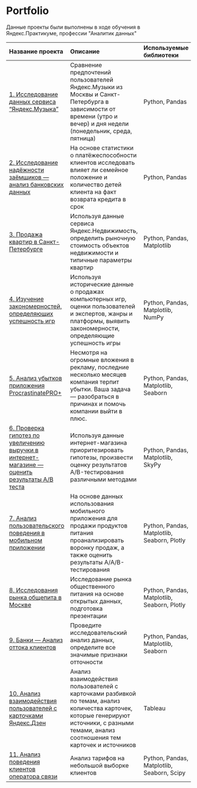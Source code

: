 # Portfolio
Данные проекты были выполнены в ходе обучения в Яндекс.Практикуме, профессии "Аналитик данных"


| Название проекта | Описание |Используемые библиотеки|
| :-------------------- | :--------------------- |:---------------------------|
| [1. Исследование данных сервиса “Яндекс.Музыка”](https://github.com/GusevaAnna/Portfolio/tree/main/1) | Сравнение предпочтений пользователей Яндекс.Музыки из Москвы и Санкт-Петербурга в зависимости от времени (утро и вечер) и дня недели (понедельник, среда, пятница)  |Python, Pandas|
| [2. Исследование надёжности заёмщиков — анализ банковских данных](https://github.com/GusevaAnna/Portfolio/tree/main/2) |  На основе статистики о платёжеспособности клиентов исследовать влияет ли семейное положение и количество детей клиента на факт возврата кредита в срок |Python, Pandas|
| [3. Продажа квартир в Санкт-Петербурге](https://github.com/GusevaAnna/Portfolio/tree/main/3) | Используя данные сервиса Яндекс.Недвижимость, определить рыночную стоимость объектов недвижимости и типичные параметры квартир |Python, Pandas, Matplotlib|
| [4. Изучение закономерностей, определяющих успешность игр](https://github.com/GusevaAnna/Portfolio/tree/main/4) | Используя исторические данные о продажах компьютерных игр, оценки пользователей и экспертов, жанры и платформы, выявить закономерности, определяющие успешность игры |Python, Pandas, Matplotlib, NumPy|
| [5. Анализ убытков приложения ProcrastinatePRO+](https://github.com/GusevaAnna/Portfolio/tree/main/5) | Несмотря на огромные вложения в рекламу, последние несколько месяцев компания терпит убытки. Ваша задача — разобраться в причинах и помочь компании выйти в плюс. |Python, Pandas, Matplotlib, Seaborn|
| [6. Проверка гипотез по увеличению выручки в интернет-магазине — оценить результаты A/B теста](https://github.com/GusevaAnna/Portfolio/tree/main/6) | Используя данные интернет-магазина приоритезировать гипотезы, произвести оценку результатов A/B-тестирования различными методами |Python, Pandas, Matplotlib, SkyPy|
| [7. Анализ пользовательского поведения в мобильном приложении](https://github.com/GusevaAnna/Portfolio/tree/main/7) | На основе данных использования мобильного приложения для продажи продуктов питания проанализировать воронку продаж, а также оценить результаты A/A/B-тестирования |Python, Pandas, Matplotlib, Seaborn, Plotly|
| [8. Исследования рынка общепита в Москве](https://github.com/GusevaAnna/Portfolio/tree/main/8) | Исследование рынка общественного питания на основе открытых данных, подготовка презентации|Python, Pandas, Matplotlib, Seaborn, Plotly|
| [9. Банки — Анализ оттока клиентов](https://github.com/GusevaAnna/Portfolio/tree/main/9)| Проведите исследовательский анализ данных, определите все значимые признаки отточности  |Python, Pandas, Matplotlib, Seaborn|
| [10. Анализ взаимодействия пользователей с карточками Яндекс.Дзен](https://public.tableau.com/app/profile/.34601905/viz/TableauPublic_16881374776750/Dashboard1?publish=yes)| Анализ взаимодействия пользователей с карточками разбивкой по темам, анализ количества карточек, которые генерируют источники, с разными темами, анализ соотношения тем карточек и источников |Tableau|
| [11. Анализ поведения клиентов оператора связи](https://github.com/GusevaAnna/Portfolio/tree/main/11)| Анализ тарифов на небольшой выборке клиентов |Python, Pandas, Matplotlib, Seaborn, Scipy|


